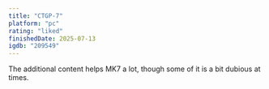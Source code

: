 ```yaml
---
title: "CTGP-7"
platform: "pc"
rating: "liked"
finishedDate: 2025-07-13
igdb: "209549"
---
```


The additional content helps MK7 a lot, though some of it is a bit dubious at times.
